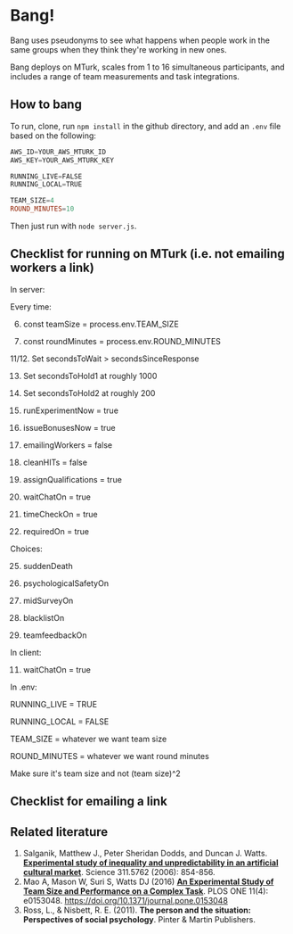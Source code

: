 # Bang!
Bang uses pseudonyms to see what happens when people work in the same groups when they think they're working in new ones.

Bang deploys on MTurk, scales from 1 to 16 simultaneous participants, and includes a range of team measurements and task integrations.

## How to bang
To run, clone, run `npm install` in the github directory, and add an `.env` file based on the following:

```PowerShell
AWS_ID=YOUR_AWS_MTURK_ID
AWS_KEY=YOUR_AWS_MTURK_KEY

RUNNING_LIVE=FALSE
RUNNING_LOCAL=TRUE

TEAM_SIZE=4
ROUND_MINUTES=10
```

Then just run with `node server.js`.

## Checklist for running on MTurk (i.e. not emailing workers a link)
In server:

  Every time:
  
  6. const teamSize = process.env.TEAM_SIZE
  
  7. const roundMinutes = process.env.ROUND_MINUTES
  
  11/12. Set secondsToWait > secondsSinceResponse
  
  13. Set secondsToHold1 at roughly 1000
  
  14. Set secondsToHold2 at roughly 200
  
  17. runExperimentNow = true
  
  18. issueBonusesNow = true
  
  19. emailingWorkers = false
  
  21. cleanHITs = false
  
  22. assignQualifications = true
  
  34. waitChatOn = true
  
  41. timeCheckOn = true
  
  42. requiredOn = true
  
  Choices:
  
  25. suddenDeath
  
  35. psychologicalSafetyOn
  
  37. midSurveyOn
  
  38. blacklistOn
  
  39. teamfeedbackOn
  
In client:

  11. waitChatOn = true

In .env:

  RUNNING_LIVE = TRUE
  
  RUNNING_LOCAL = FALSE
  
  TEAM_SIZE = whatever we want team size
  
  ROUND_MINUTES = whatever we want round minutes
  
  Make sure it's team size and not (team size)^2
  
  



## Checklist for emailing a link




## Related literature
1. Salganik, Matthew J., Peter Sheridan Dodds, and Duncan J. Watts. **[Experimental study of inequality and unpredictability in an artificial cultural market](http://science.sciencemag.org/content/311/5762/854.full)**. Science 311.5762 (2006): 854-856.
2. Mao A, Mason W, Suri S, Watts DJ (2016) **[An Experimental Study of Team Size and Performance on a Complex Task](http://journals.plos.org/plosone/article?id=10.1371/journal.pone.0153048)**. PLOS ONE 11(4): e0153048. https://doi.org/10.1371/journal.pone.0153048
3. Ross, L., & Nisbett, R. E. (2011). **The person and the situation: Perspectives of social psychology**. Pinter & Martin Publishers.
